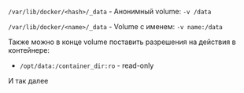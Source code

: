 ```/var/lib/docker/<hash>/_data``` - Анонимный volume: ```-v /data```  

```/var/lib/docker/<name>/_data``` - Volume с именем: ```-v name:/data```  

Также можно в конце volume поставить разрешения на действия в контейнере:
- ```/opt/data:/container_dir:ro``` - read-only
  
И так далее
